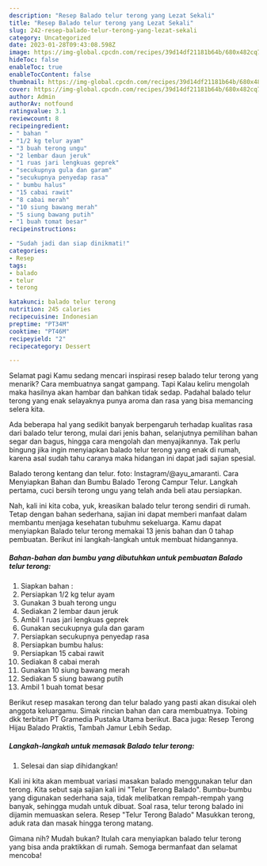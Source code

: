 ```yaml
---
description: "Resep Balado telur terong yang Lezat Sekali"
title: "Resep Balado telur terong yang Lezat Sekali"
slug: 242-resep-balado-telur-terong-yang-lezat-sekali
category: Uncategorized
date: 2023-01-28T09:43:08.598Z
image: https://img-global.cpcdn.com/recipes/39d14df21181b64b/680x482cq70/balado-telur-terong-foto-resep-utama.jpg
hideToc: false
enableToc: true
enableTocContent: false
thumbnail: https://img-global.cpcdn.com/recipes/39d14df21181b64b/680x482cq70/balado-telur-terong-foto-resep-utama.jpg
cover: https://img-global.cpcdn.com/recipes/39d14df21181b64b/680x482cq70/balado-telur-terong-foto-resep-utama.jpg
author: Admin
authorAv: notfound
ratingvalue: 3.1
reviewcount: 8
recipeingredient:
- " bahan "
- "1/2 kg telur ayam"
- "3 buah terong ungu"
- "2 lembar daun jeruk"
- "1 ruas jari lengkuas geprek"
- "secukupnya gula dan garam"
- "secukupnya penyedap rasa"
- " bumbu halus"
- "15 cabai rawit"
- "8 cabai merah"
- "10 siung bawang merah"
- "5 siung bawang putih"
- "1 buah tomat besar"
recipeinstructions:

- "Sudah jadi dan siap dinikmati!"
categories:
- Resep
tags:
- balado
- telur
- terong

katakunci: balado telur terong 
nutrition: 245 calories
recipecuisine: Indonesian
preptime: "PT34M"
cooktime: "PT46M"
recipeyield: "2"
recipecategory: Dessert

---
```



Selamat pagi Kamu sedang mencari inspirasi resep balado telur terong yang menarik? Cara membuatnya sangat gampang. Tapi Kalau keliru mengolah maka hasilnya akan hambar dan bahkan tidak sedap. Padahal balado telur terong yang enak selayaknya punya aroma dan rasa yang bisa memancing selera kita.


Ada beberapa hal yang sedikit banyak berpengaruh terhadap kualitas rasa dari balado telur terong, mulai dari jenis bahan, selanjutnya pemilihan bahan segar dan bagus, hingga cara mengolah dan menyajikannya. Tak perlu bingung jika ingin menyiapkan balado telur terong yang enak di rumah, karena asal sudah tahu caranya maka hidangan ini dapat jadi sajian spesial.

Balado terong kentang dan telur. foto: Instagram/@ayu_amaranti. Cara Menyiapkan Bahan dan Bumbu Balado Terong Campur Telur. Langkah pertama, cuci bersih terong ungu yang telah anda beli atau persiapkan.


Nah, kali ini kita coba, yuk, kreasikan balado telur terong sendiri di rumah. Tetap dengan bahan sederhana, sajian ini dapat memberi manfaat dalam membantu menjaga kesehatan tubuhmu sekeluarga. Kamu dapat menyiapkan Balado telur terong memakai 13 jenis bahan dan 0 tahap pembuatan. Berikut ini langkah-langkah untuk membuat hidangannya.

<!--inarticleads1-->

##### Bahan-bahan dan bumbu yang dibutuhkan untuk pembuatan Balado telur terong:

1. Siapkan  bahan :
1. Persiapkan 1/2 kg telur ayam
1. Gunakan 3 buah terong ungu
1. Sediakan 2 lembar daun jeruk
1. Ambil 1 ruas jari lengkuas geprek
1. Gunakan secukupnya gula dan garam
1. Persiapkan secukupnya penyedap rasa
1. Persiapkan  bumbu halus:
1. Persiapkan 15 cabai rawit
1. Sediakan 8 cabai merah
1. Gunakan 10 siung bawang merah
1. Sediakan 5 siung bawang putih
1. Ambil 1 buah tomat besar


Berikut resep masakan terong dan telur balado yang pasti akan disukai oleh anggota keluargamu. Simak rincian bahan dan cara membuatnya. Tobing dkk terbitan PT Gramedia Pustaka Utama berikut. Baca juga: Resep Terong Hijau Balado Praktis, Tambah Jamur Lebih Sedap. 

<!--inarticleads2-->

##### Langkah-langkah untuk memasak Balado telur terong:


1. Selesai dan siap dihidangkan!

Kali ini kita akan membuat variasi masakan balado menggunakan telur dan terong. Kita sebut saja sajian kali ini &#34;Telur Terong Balado&#34;. Bumbu-bumbu yang digunakan sederhana saja, tidak melibatkan rempah-rempah yang banyak, sehingga mudah untuk dibuat. Soal rasa, telur terong balado ini dijamin memuaskan selera. Resep &#34;Telur Terong Balado&#34; Masukkan terong, aduk rata dan masak hingga terong matang. 

Gimana nih? Mudah bukan? Itulah cara menyiapkan balado telur terong yang bisa anda praktikkan di rumah. Semoga bermanfaat dan selamat mencoba!
